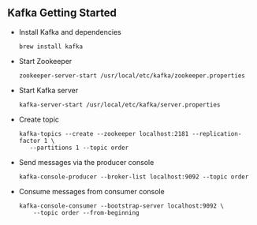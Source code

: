 
## Kafka Getting Started

* Install Kafka and dependencies
  ```
  brew install kafka
  ```


* Start Zookeeper
  ```
  zookeeper-server-start /usr/local/etc/kafka/zookeeper.properties
  ```


 * Start Kafka server
   ```
   kafka-server-start /usr/local/etc/kafka/server.properties
   ```


 * Create topic
   ```
   kafka-topics --create --zookeeper localhost:2181 --replication-factor 1 \
      --partitions 1 --topic order
   ```
 
 
 * Send messages via the producer console
   ```
   kafka-console-producer --broker-list localhost:9092 --topic order
   ```


 * Consume messages from consumer console
   ```
   kafka-console-consumer --bootstrap-server localhost:9092 \
       --topic order --from-beginning
   ```
